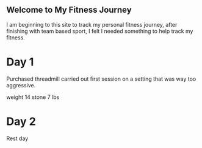 ## Welcome to My Fitness Journey

I am beginning to this site to track my personal fitness journey, after finishing with team based sport, I felt I needed something to help track my fitness.

# Day 1
Purchased threadmill carried out first session on a setting that was way too aggressive.

weight 14 stone 7 lbs

# Day 2
Rest day


